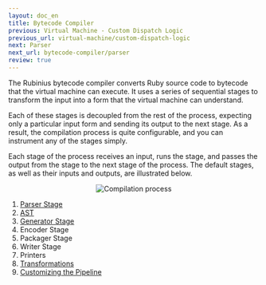 ```yaml
---
layout: doc_en
title: Bytecode Compiler
previous: Virtual Machine - Custom Dispatch Logic
previous_url: virtual-machine/custom-dispatch-logic
next: Parser
next_url: bytecode-compiler/parser
review: true
---
```


The Rubinius bytecode compiler converts Ruby source code to bytecode that the
virtual machine can execute. It uses a series of sequential stages to
transform the input into a form that the virtual machine can understand.

Each of these stages is decoupled from the rest of the process,
expecting only a particular input form and sending its output to the
next stage. As a result, the compilation process is quite configurable,
and you can instrument any of the stages simply.

Each stage of the process receives an input, runs the stage, and passes
the output from the stage to the next stage of the process. The default
stages, as well as their inputs and outputs, are illustrated below.

<div style="text-align: center; width: 100%">
  <img src="/images/compilation_process.png" alt="Compilation process" />
</div>

1. [Parser Stage](/doc/en/bytecode-compiler/parser/)
1. [AST](/doc/en/bytecode-compiler/ast/)
1. [Generator Stage](/doc/en/bytecode-compiler/generator/)
1. Encoder Stage
1. Packager Stage
1. Writer Stage
1. Printers
1. [Transformations](/doc/en/bytecode-compiler/transformations/)
1. [Customizing the Pipeline](/doc/en/bytecode-compiler/customization/)
